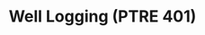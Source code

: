 ---
title: "Well Logging (PTRE 401)"
collection: teaching
type: "Course"
permalink: /teaching/well-logging-and-advanced-well-logging-ptre-401-ptre-587
venue: "University of North Dakota, Department of Energy and Petroleum Engineering"
location: "Grand Forks, ND, USA"
---